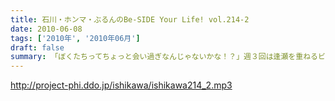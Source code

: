 ```yaml
---
title: 石川・ホンマ・ぶるんのBe-SIDE Your Life! vol.214-2
date: 2010-06-08
tags: ['2010年', '2010年06月']
draft: false
summary: 「ぼくたちってちょっと会い過ぎなんじゃないかな！？」週３回は逢瀬を重ねるビーサイメンバーッ！！曲の！曲のできばえはどうなのか！？NAMAE
---
```


http://project-phi.ddo.jp/ishikawa/ishikawa214_2.mp3
